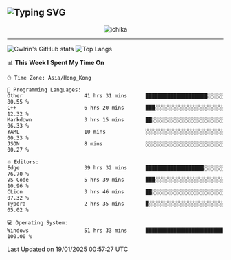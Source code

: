 ![Typing SVG](https://readme-typing-svg.demolab.com?font=Jost&size=24&pause=1000&color=7799EE&vCenter=true&multiline=true&random=false&width=435&height=100&lines=Hi+there;I'm+Sakurakouji+Nanaha;You+can+also+tell+me+Cwlrin%E2%98%86)
---
<p align="center">
  <img src="https://image.cwlrin.wiki/images/2024/11/09/1000015899.md.png" alt="ichika" border="0" />
</p>

---
![Cwlrin's GitHub stats](https://github-readme-stats.vercel.app/api?username=cwlrin&show_icons=true&theme=buefy)
![Top Langs](https://github-readme-stats.vercel.app/api/top-langs/?username=cwlrin&layout=compact&hide=html,css)

<!--START_SECTION:waka-->
📊 **This Week I Spent My Time On** 

```text
🕑︎ Time Zone: Asia/Hong_Kong

💬 Programming Languages: 
Other                    41 hrs 31 mins      ████████████████████░░░░░   80.55 % 
C++                      6 hrs 20 mins       ███░░░░░░░░░░░░░░░░░░░░░░   12.32 % 
Markdown                 3 hrs 15 mins       ██░░░░░░░░░░░░░░░░░░░░░░░   06.33 % 
YAML                     10 mins             ░░░░░░░░░░░░░░░░░░░░░░░░░   00.33 % 
JSON                     8 mins              ░░░░░░░░░░░░░░░░░░░░░░░░░   00.27 % 

🔥 Editors: 
Edge                     39 hrs 32 mins      ███████████████████░░░░░░   76.70 % 
VS Code                  5 hrs 39 mins       ███░░░░░░░░░░░░░░░░░░░░░░   10.96 % 
CLion                    3 hrs 46 mins       ██░░░░░░░░░░░░░░░░░░░░░░░   07.32 % 
Typora                   2 hrs 35 mins       █░░░░░░░░░░░░░░░░░░░░░░░░   05.02 % 

💻 Operating System: 
Windows                  51 hrs 33 mins      █████████████████████████   100.00 % 
```


 Last Updated on 19/01/2025 00:57:27 UTC
<!--END_SECTION:waka-->
